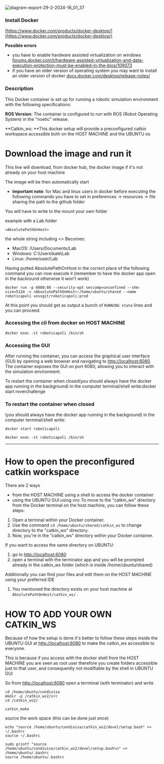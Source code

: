 ![diagram-export-29-2-2024-16_01_37](https://github.com/voss01/ROS/assets/49610092/b9cf01a2-96a0-4710-b81c-5e1a8b7ea4bb)




### Install Docker
[﻿https://www.docker.com/products/docker-desktop/](https://www.docker.com/products/docker-desktop/) 

**Possible errors**

- you have to enable hardware assisted virtualization on windows [﻿forums.docker.com/t/hardware-assisted-virtualization-and-data-execution-protection-must-be-enabled-in-the-bios/109073](https://forums.docker.com/t/hardware-assisted-virtualization-and-data-execution-protection-must-be-enabled-in-the-bios/109073) 
- if you have an older version of operating system you may want to install an older version of docker [﻿docs.docker.com/desktop/release-notes/](https://docs.docker.com/desktop/release-notes/) 
### Description
This Docker container is set up for running a robotic simulation environment with the following specifications:

**ROS Version:** The container is configured to run with ROS (Robot Operating System) in the "noetic" release.

**Catkin_ws: **This docker setup will provide a preconfigured catkin workspace accessible both on the HOST MACHINE and the UBUNTU os

# Download the image and run it
This line will download, from docker hub, the docker image if it's not already on your host machine

The image will be then automatically start



- **important note**: for Mac and linux users in docker before executing the following commands you have to set in preferences -> resources -> file sharing the path to the github folder


You will have to write to the mount your own folder

example with a Lab folder

```
<AbsolutePathOnHost>
```
the whole string including <> Becomes:

- MacOS: /Users/Documents/Lab
- Windows: C:\Users\kale\Lab
- Linux: /home/user/Lab

Having putted AbsolutePathOnHost in the correct place of the following command you can now execute it (remember to have the docker app open in the backround otherwise it won't work)
```
docker run -p 6080:80 --security-opt seccomp=unconfined --shm-size=512m -v <AbsolutePathOnHost>:/home/ubuntu/shared --name roboticapoli vossgit/roboticapoli:prod
```
At this point you should get as output a bunch of `RUNNING state` lines and you can proceed.



### Accessing the cli from docker on HOST MACHINE
```
docker exec -it roboticapoli /bin/sh
```


### Accessing the GUI
After running the container, you can access the graphical user interface (GUI) by opening a web browser and navigating to  [﻿http://localhost:6080](http://localhost:6080/). The container exposes the GUI on port 6080, allowing you to interact with the simulation environment.

To restart the container when closed(you should always have the docker app running in the background) in the computer terminal/shell write:docker start roverchallenge



### To restart the container when closed
(you should always have the docker app running in the background) in the computer terminal/shell write:

```
docker start roboticapoli
```
```
docker exec -it roboticapoli /bin/sh
```


---

# How to open the preconfigured catkin workspace


There are 2 ways

- from the HOST MACHINE using a shell to access the docker container
- using the UBUNTU GUI using vnc
To move to the "catkin_ws" directory from the Docker terminal on the host machine, you can follow these steps:

1. Open a terminal within your Docker container.
2. Use the command `cd /home/ubuntu/shared/catkin_ws`  to change directory to the "catkin_ws" directory.
3. Now, you're in the "catkin_ws" directory within your Docker container.




If you want to access the same directory on UBUNTU:

1. go to  [﻿http://localhost:6080](http://localhost:6080/) 
2. open a terminal with the terminator app and you will be prompted already in the catkin_ws folder (which is inside /home/ubuntu/shared)


Additionally you can find your files and edit them on the HOST MACHINE using your preferred IDE

1. You mentioned the directory exists on your host machine at `AbsolutePathOnHost/catkin_ws/` .






# HOW TO ADD YOUR OWN CATKIN_WS
Because of how the setup is done it's better to follow these steps inside the UBUNTU GUI at [﻿http://localhost:6080](http://localhost:6080/) to make the catkin_ws accessible to everyone.



This is because if you access with the docker shell from the HOST MACHINE you are seen as root user therefore you create folders accessible just to that user, and consequently not modifiable by the shell in UBUNTU GUI



So from [﻿http://localhost:6080](http://localhost:6080/)  open a terrminal (with terminator) and write

```
cd /home/ubuntu/condivisa
mkdir -p /catkin_ws2/src
cd /catkin_ws2/

catkin_make
```
source the work space (this can be done just once)

```
echo "source /home/ubuntu/condivisa/catkin_ws2/devel/setup.bash" >> ~/.bashrc
source ~/.bashrc

sudo printf "source /home/ubuntu/condivisa/catkin_ws2/devel/setup.bash\n" >> /home/ubuntu/.bashrc
source /home/ubuntu/.bashrc
```


